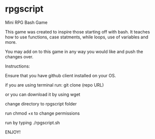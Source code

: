 # rpgscript
Mini RPG Bash Game


This game was created to inspire those starting off with bash. It teaches how to use functions, case statments, while loops, use of variables and more.

You may add on to this game in any way you would like and push the changes over.

Instructions:

Ensure that you have github client installed on your OS.

if you are using terminal run: git clone (repo URL)

or you can download it by using wget 

change directory to rpgscript folder

run chmod +x to change permissions

run by typing ./rpgscript.sh


ENJOY!

